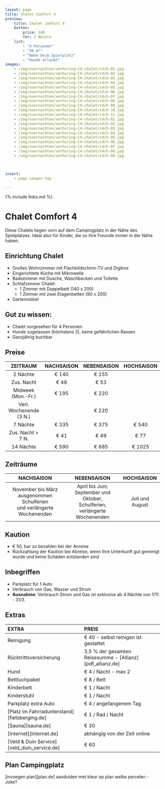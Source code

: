 ```yaml
---
layout: page
title: Chalet Comfort 4 
preview: 
    title: Chalet comfort 4 
    button:
        price: 140
        for: 2 Nächte
    list:
        - "4 Personen"
        - "36 m²"
        - "Nahe beim Spielplatz"
        - "Hunde erlaubt"
images:
    - /img/overnachten/verhuring-C4-chalet/c4ch-01.jpg
    - /img/overnachten/verhuring-C4-chalet/c4ch-02.jpg
    - /img/overnachten/verhuring-C4-chalet/c4ch-03.jpg
    - /img/overnachten/verhuring-C4-chalet/c4ch-04.jpg
    - /img/overnachten/verhuring-C4-chalet/c4ch-05.jpg
    - /img/overnachten/verhuring-C4-chalet/c4ch-06.jpg
    - /img/overnachten/verhuring-C4-chalet/c4ch-07.jpg
    - /img/overnachten/verhuring-C4-chalet/c4ch-08.jpg
    - /img/overnachten/verhuring-C4-chalet/c4ch-09.jpg
    - /img/overnachten/verhuring-C4-chalet/c4ch-10.jpg
    - /img/overnachten/verhuring-C4-chalet/c4ch-11.jpg
    - /img/overnachten/verhuring-C4-chalet/c4ch-01.jpg
    - /img/overnachten/verhuring-C4-chalet/c4ch-02.jpg
    - /img/overnachten/verhuring-C4-chalet/c4ch-03.jpg
    - /img/overnachten/verhuring-C4-chalet/c4ch-04.jpg
    - /img/overnachten/verhuring-C4-chalet/c4ch-05.jpg
    - /img/overnachten/verhuring-C4-chalet/c4ch-06.jpg
    - /img/overnachten/verhuring-C4-chalet/c4ch-07.jpg
    - /img/overnachten/verhuring-C4-chalet/c4ch-08.jpg
    - /img/overnachten/verhuring-C4-chalet/c4ch-09.jpg
    
    
    
insert:
    - page-images-top

---
```


{% include links.md %}

# Chalet Comfort 4 

Diese Chalets liegen vorn auf dem Campingplatz in der Nähe des Spielplatzes. Ideal also für Kinder, die so ihre Freunde immer in der Nähe haben.

## Einrichtung Chalet
- Großes Wohnzimmer mit Flachbildschirm-TV und Digibox
- Eingerichtete Küche mit Mikrowelle
- Badezimmer mit Dusche, Waschbecken und Toilette
- Schlafzimmer Chalet:
    - 1 Zimmer mit Doppelbett (140 x 200)
    - 1 Zimmer mit zwei Etagenbetten (90 x 200) 
- Gartenmöbel
    
## Gut zu wissen:
- Chalet vorgesehen für 4 Personen
- Hunde zugelassen (höchstens 2), keine gefährlichen Rassen
- Ganzjährig buchbar

## Preise

ZEITRAUM            | NACHSAISON | NEBENSAISON | HOCHSAISON |
:------------------:|:-----------:|:-------------:|:-----------:|
2 Nächte           |€ 140        |€ 155         |       
Zus. Nacht         |€ 48        |€ 53           |           
Midweek (Mon.-Fr.)   |€ 195        |€ 220          |
Verl. Wochenende (3 N.)   |             |€ 220          |
7 Nächte           |€ 335        |€ 375          | € 540
Zus. Nacht > 7 N.   |€ 41         |€ 49           | € 77
14 Nächte          |€ 590        |€ 685          | € 1025


## Zeiträume

NACHSAISON           |NEBENSAISON      |    HOCHSAISON|
:--------------------:|:-----------------:|:-------------:|
November bis März<br>ausgenommen Schulferien <br>und verlängerte Wochenenden | April bis Juni, <br>September und Oktober, <br>Schulferien, <br>verlängerte Wochenenden   | Juli und August

## Kaution
- € 50, bar zu bezahlen bei der Anreise
- Rückzahlung der Kaution bei Abreise, wenn Ihre Unterkunft gut gereinigt wurde und keine Schäden entstanden sind

## Inbegriffen
- Parkplatz für 1 Auto
- Verbrauch von Gas, Wasser und Strom
- **Ausnahme**: Verbrauch Strom und Gas ist exklusive ab 4 Nächte von 1/11. - 31/3.  

## Extras
EXTRA               | PREIS 
:-------------------|:-----------|
Reinigung          | € 40 - selbst reinigen ist gestattet
Rücktrittsversicherung| 3,5 % der gesamten Reisesumme - [Allianz][pdf_allianz.de] 
Hund                  | € 4 / Nacht - max 2     
Betttuchpaket         | € 8 / Bett
Kinderbett           | € 1 / Nacht
Kinderstuhl         | € 1 / Nacht
Parkplatz extra Auto  | € 4 / angefangenem Tag
[Platz im Fahrradunterstand][fietsberging.de]| € 1 / Rad / Nacht
[Sauna][sauna.de]   | € 30
[Internet][internet.de]| abhängig von der Zeit online
[Veld & Duin Service][veld_duin_service.de]| € 60


## Plan Campingplatz

[invoegen plan][plan.de]
aanduiden met kleur op plan welke percelen - Joke?